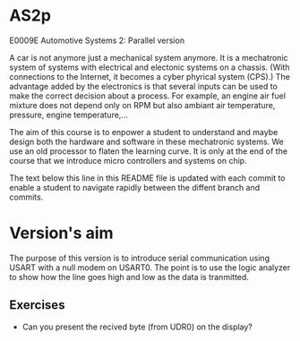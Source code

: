 # AS2p
E0009E Automotive Systems 2: Parallel version

A car is not anymore just a mechanical system anymore.
It is a mechatronic system of systems with electrical and electonic systems on a chassis.
(With connections to the Internet, it becomes a cyber phyrical system (CPS).)
The advantage added by the electronics is that several inputs can be used to make the correct decision about a process.
For example, an engine air fuel mixture does not depend only on RPM but also ambiant air temperature, pressure, engine temperature,...

The aim of this course is to enpower a student to understand and maybe design both the hardware and software in these mechatronic systems.
We use an old processor to flaten the learning curve.
It is only at the end of the course that we introduce micro controllers and systems on chip.

The text below this line in this README file is updated with each commit to enable a student to navigate rapidly between the diffent branch and commits.

# Version's aim
The purpose of this version is to introduce serial communication using USART with a null modem on USART0.
 The point is to use the logic analyzer to show how the line goes high and low as the data is tranmitted.

## Exercises
- Can you present the recived byte (from UDR0) on the display?